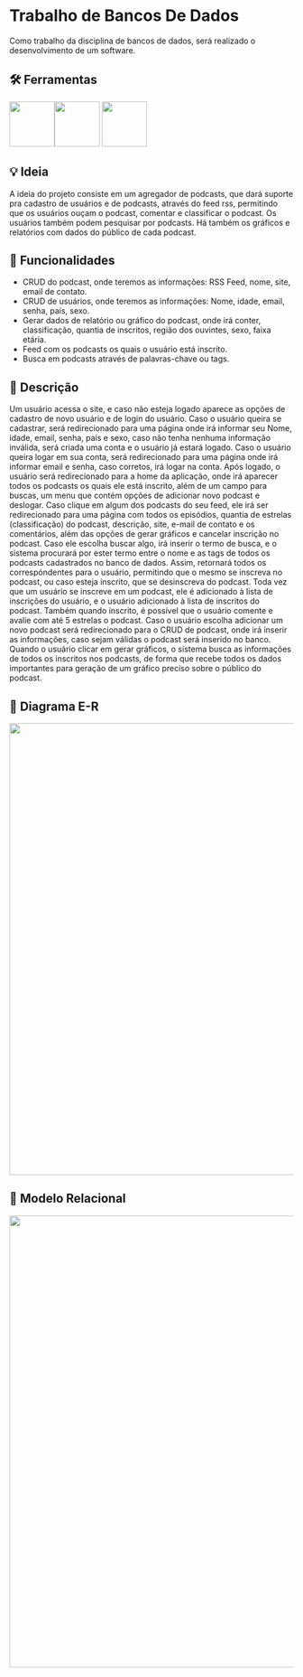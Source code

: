 # Trabalho de Bancos De Dados


Como trabalho da disciplina de bancos de dados, será realizado o desenvolvimento de um software.


## 🛠 Ferramentas
<p align="left"><img src="https://agoncal.files.wordpress.com/2014/05/java_ee_logo_vert_v2.png" width="80"><img src="https://lh3.googleusercontent.com/proxy/4xbH_WNyDC_9BvBVCvGzYhrKO3XDEsFUkicxx9B4Mj-Gxj7wvI4aA8W6oxOG825QCrfdCnsN1z0A-b44LUTkwdn3z_89vDsyi_DzLg7e9H3tyCLgyrK5FkZ4HFS3hnN8CI9Ahq5lvlWQjHNN9NgmlLE" width="80"> <img src="https://upload.wikimedia.org/wikipedia/commons/thumb/4/43/Feed-icon.svg/1200px-Feed-icon.svg.png" width="80"></p>

## 💡 Ideia
A ideia do projeto consiste em um agregador de podcasts, que dará suporte pra cadastro de usuários e de podcasts, através do feed rss, permitindo que os usuários ouçam o podcast, comentar e classificar o podcast. Os usuários também podem pesquisar por podcasts. Há também os gráficos e relatórios com dados do público de cada podcast.

## 🧰 Funcionalidades
 - CRUD do podcast, onde teremos as informações: RSS Feed, nome, site, email de contato.
 - CRUD de usuários, onde teremos as informações: Nome, idade, email, senha, país, sexo.
 - Gerar dados de relatório ou gráfico do podcast, onde irá conter, classificação, quantia de inscritos, região dos ouvintes, sexo, faixa etária.
 - Feed com os podcasts os quais o usuário está inscrito.
 - Busca em podcasts através de palavras-chave ou tags.

## 📃 Descrição
Um usuário acessa o site, e caso não esteja logado aparece as opções de cadastro de novo usuário e de login do usuário. Caso o usuário queira se cadastrar, será redirecionado para uma página onde irá informar seu Nome, idade, email, senha, país e sexo, caso não tenha nenhuma informação inválida, será criada uma conta e o usuário já estará logado. Caso o usuário queira logar em sua conta, será redirecionado para uma página onde irá informar email e senha, caso corretos, irá logar na conta. Após logado, o usuário será redirecionado para a home da aplicação, onde irá aparecer todos os podcasts os quais ele está inscrito, além de um campo para buscas, um menu que contém opções de adicionar novo podcast e deslogar. Caso clique em algum dos podcasts do seu feed, ele irá ser redirecionado para uma página com todos os episódios, quantia de estrelas (classificação) do podcast, descrição, site, e-mail de contato e os comentários, além das opções de gerar gráficos e cancelar inscrição no podcast. Caso ele escolha buscar algo, irá inserir o termo de busca, e o sistema procurará por ester termo entre o nome e as tags de todos os podcasts cadastrados no banco de dados. Assim, retornará todos os correspóndentes para o usuário, permitindo que o mesmo se inscreva no podcast, ou caso esteja inscrito, que se desinscreva do podcast. Toda vez que um usuário se inscreve em um podcast, ele é adicionado à lista de inscrições do usuário, e o usuário adicionado à lista de inscritos do podcast. Também quando inscrito, é possível que o usuário comente e avalie com até 5 estrelas o podcast. Caso o usuário escolha adicionar um novo podcast será redirecionado para o CRUD de podcast, onde irá inserir as informações, caso sejam válidas o podcast será inserido no banco. Quando o usuário clicar em gerar gráficos, o sistema busca as informações de todos os inscritos nos podcasts, de forma que recebe todos os dados importantes para geração de um gráfico preciso sobre o público do podcast.

## 📖 Diagrama E-R
<img src="https://i.imgur.com/X7JZPN1.png" width="800">

## 📑 Modelo Relacional
<img src="https://i.imgur.com/jCQafQc.jpg" width="800">


